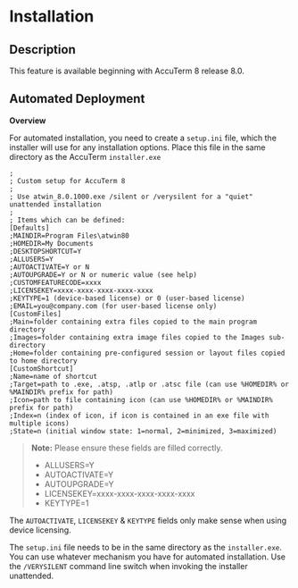 # Installation

<PageHeader />

## Description

This feature is available beginning with AccuTerm 8 release 8.0.

## Automated Deployment

**Overview**

For automated installation, you need to create a `setup.ini` file, which the installer will use for any installation options. Place this file in the same directory as the AccuTerm `installer.exe`

```
;
; Custom setup for AccuTerm 8
;
; Use atwin_8.0.1000.exe /silent or /verysilent for a "quiet" unattended installation
;
; Items which can be defined:
[Defaults]
;MAINDIR=Program Files\atwin80
;HOMEDIR=My Documents
;DESKTOPSHORTCUT=Y
;ALLUSERS=Y
;AUTOACTIVATE=Y or N
;AUTOUPGRADE=Y or N or numeric value (see help)
;CUSTOMFEATURECODE=xxxx
;LICENSEKEY=xxxx-xxxx-xxxx-xxxx-xxxx
;KEYTYPE=1 (device-based license) or 0 (user-based license)
;EMAIL=you@company.com (for user-based license only)
[CustomFiles]
;Main=folder containing extra files copied to the main program directory
;Images=folder containing extra image files copied to the Images sub-directory
;Home=folder containing pre-configured session or layout files copied to home directory
[CustomShortcut]
;Name=name of shortcut
;Target=path to .exe, .atsp, .atlp or .atsc file (can use %HOMEDIR% or %MAINDIR% prefix for path)
;Icon=path to file containing icon (can use %HOMEDIR% or %MAINDIR% prefix for path)
;Index=n (index of icon, if icon is contained in an exe file with multiple icons)
;State=n (initial window state: 1=normal, 2=minimized, 3=maximized)
```

> **Note:**
> Please ensure these fields are filled correctly.
>
>  * ALLUSERS=Y
>  * AUTOACTIVATE=Y
>  * AUTOUPGRADE=Y 
>  * LICENSEKEY=xxxx-xxxx-xxxx-xxxx-xxxx
>  * KEYTYPE=1

The `AUTOACTIVATE`, `LICENSEKEY` & `KEYTYPE` fields only make sense when using device licensing.

The `setup.ini` file needs to be in the same directory as the `installer.exe`. You can use whatever mechanism you have for automated installation. Use the `/VERYSILENT` command line switch when invoking the installer unattended.


<PageFooter />